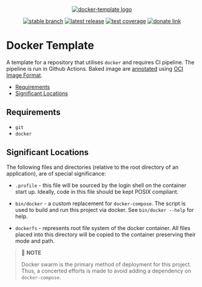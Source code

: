 <div align="center">

  [![docker-template logo](https://avatars.githubusercontent.com/u/2833247?s=160)](#)<br>

  [![stable branch](https://img.shields.io/badge/dynamic/json.svg?logo=github&color=lightgrey&label=stable&query=%24.default_branch&url=https%3A%2F%2Fapi.github.com%2Frepos%2FUrsaDK%2Fdocker-template)](https://github.com/UrsaDK/docker-template)
  [![latest release](https://img.shields.io/badge/dynamic/json.svg?logo=docker&color=blue&label=release&query=%24.name&url=https%3A%2F%2Fapi.github.com%2Frepos%2FUrsaDK%2Fdocker-template%2Freleases%2Flatest)](https://hub.docker.com/r/ursadk/docker-template)
  [![test coverage](https://codecov.io/gh/UrsaDK/docker-template/graph/badge.svg)](https://codecov.io/gh/UrsaDK/docker-template)
  [![donate link](https://img.shields.io/badge/donate-coinbase-gold.svg?colorB=ff8e00&logo=bitcoin)](COINBASE_CHECKOUT_LINK)

</div>

# Docker Template

A template for a repository that utilises `docker` and requires CI pipeline. The pipeline is run in Github Actions. Baked image are [annotated](https://github.com/opencontainers/image-spec/blob/master/annotations.md) using [OCI Image Format](https://www.opencontainers.org).

- [Requirements](#requirements)
- [Significant Locations](#significant-locations)

## Requirements

  - `git`
  - `docker`

## Significant Locations

The following files and directories (relative to the root directory of an application), are of special significance:

  - `.profile` - this file will be sourced by the login shell on the container start up. Ideally, code in this file should be kept POSIX compliant.

  - `bin/docker` - a custom replacement for `docker-compose`. The script is used to build and run this project via docker. See `bin/docker --help` for help.

  - `dockerfs` - represents root file system of the docker container. All files placed into this directory will be copied to the container preserving their mode and path.

> ️📖 **NOTE**
>
> Docker swarm is the primary method of deployment for this project. Thus, a concerted efforts is made to avoid adding a dependency on `docker-compose`.
